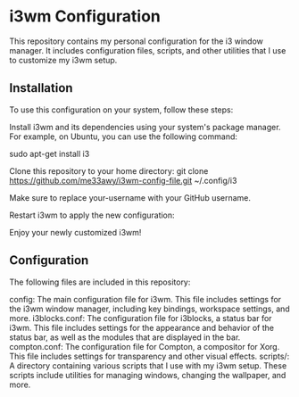 # i3wm Configuration
This repository contains my personal configuration for the i3 window manager. It includes configuration files, scripts, and other utilities that I use to customize my i3wm setup.

## Installation
To use this configuration on your system, follow these steps:

Install i3wm and its dependencies using your system's package manager. For example, on Ubuntu, you can use the following command:

sudo apt-get install i3

Clone this repository to your home directory:
git clone https://github.com/me33awy/i3wm-config-file.git ~/.config/i3

Make sure to replace your-username with your GitHub username.

Restart i3wm to apply the new configuration:

Enjoy your newly customized i3wm!

## Configuration
The following files are included in this repository:

config: The main configuration file for i3wm. This file includes settings for the i3wm window manager, including key bindings, workspace settings, and more.
i3blocks.conf: The configuration file for i3blocks, a status bar for i3wm. This file includes settings for the appearance and behavior of the status bar, as well as the modules that are displayed in the bar.
compton.conf: The configuration file for Compton, a compositor for Xorg. This file includes settings for transparency and other visual effects.
scripts/: A directory containing various scripts that I use with my i3wm setup. These scripts include utilities for managing windows, changing the wallpaper, and more.
